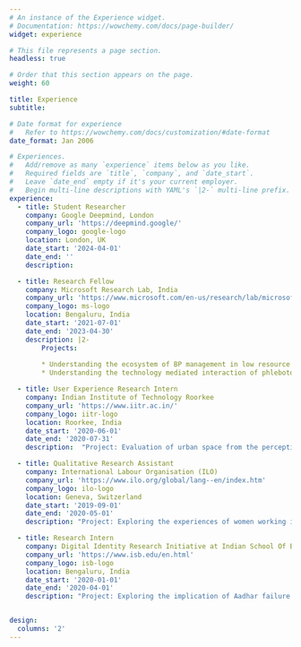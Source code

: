 ```yaml
---
# An instance of the Experience widget.
# Documentation: https://wowchemy.com/docs/page-builder/
widget: experience

# This file represents a page section.
headless: true

# Order that this section appears on the page.
weight: 60

title: Experience
subtitle:

# Date format for experience
#   Refer to https://wowchemy.com/docs/customization/#date-format
date_format: Jan 2006

# Experiences.
#   Add/remove as many `experience` items below as you like.
#   Required fields are `title`, `company`, and `date_start`.
#   Leave `date_end` empty if it's your current employer.
#   Begin multi-line descriptions with YAML's `|2-` multi-line prefix.
experience:
  - title: Student Researcher
    company: Google Deepmind, London
    company_url: 'https://deepmind.google/'
    company_logo: google-logo
    location: London, UK
    date_start: '2024-04-01'
    date_end: ''
    description:

  - title: Research Fellow
    company: Microsoft Research Lab, India
    company_url: 'https://www.microsoft.com/en-us/research/lab/microsoft-research-india/'
    company_logo: ms-logo
    location: Bengaluru, India
    date_start: '2021-07-01'
    date_end: '2023-04-30'
    description: |2-
        Projects:
        
        * Understanding the ecosystem of BP management in low resource communities of India
        * Understanding the technology mediated interaction of phlebotomists in India

  - title: User Experience Research Intern
    company: Indian Institute of Technology Roorkee
    company_url: 'https://www.iitr.ac.in/'
    company_logo: iitr-logo
    location: Roorkee, India
    date_start: '2020-06-01'
    date_end: '2020-07-31'
    description:  "Project: Evaluation of urban space from the perception of the elderly to build an inclusive neighbourhood"

  - title: Qualitative Research Assistant
    company: International Labour Organisation (ILO)
    company_url: 'https://www.ilo.org/global/lang--en/index.htm'
    company_logo: ilo-logo
    location: Geneva, Switzerland
    date_start: '2019-09-01'
    date_end: '2020-05-01'
    description: "Project: Exploring the experiences of women working in the AI domain in India and understand the ethical aspects of AI from the perspective of women."

  - title: Research Intern
    company: Digital Identity Research Initiative at Indian School Of Business
    company_url: 'https://www.isb.edu/en.html'
    company_logo: isb-logo
    location: Bengaluru, India
    date_start: '2020-01-01'
    date_end: '2020-04-01'
    description: "Project: Exploring the implication of Aadhar failure and consequential exclusion."


design:
  columns: '2'
---
```

